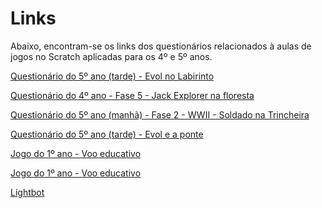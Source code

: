 # Links
 
Abaixo, encontram-se os links dos questionários relacionados à aulas de jogos no Scratch aplicadas para os 4º e 5º anos.

<p><a href="https://docs.google.com/forms/d/e/1FAIpQLSc74_2eAvWNilAsgatHIcneJ3PI8Fmz1A3YPgMyU31nK0sbQg/viewform
?edit_requested=true" target="_blank"> Questionário do 5º ano (tarde) - Evol no Labirinto</a></p> 
 
<p></p>

<p><a href="https://docs.google.com/forms/d/e/1FAIpQLSesDTXKqCoXWF_2upneN5GOPGNTCP955S4saTVC7VUHtMiSAQ/viewform?edit_requested=true" target="_blank"> Questionário do 4º ano - Fase 5 - Jack Explorer na floresta </a></p>

<p><a href="https://docs.google.com/forms/d/e/1FAIpQLSd3QrSLxBkZS25rKJZfmeKbLzhoyy-gyG1sveB6O-7ul58amA/viewform?edit_requested=true" target="_blank"> Questionário do 5º ano (manhã) - Fase 2 - WWII - Soldado na Trincheira </a></p>

<p><a href="https://docs.google.com/forms/d/e/1FAIpQLSe84yTeX4FMjFzq5l7pEjQDFA9dFxE9re0NAeetiJVa5JOV2Q/viewform?edit_requested=true" target="_blank"> Questionário do 5º ano (tarde) - Evol e a ponte </a></p>

<p><a href="https://www.escolagames.com.br/jogos/vooEducativo/?deviceType=mobile" target="_blank"> Jogo do 1º ano - Voo educativo </a></p>
<p><a href="http://www.escolagames.com.br/jogos/vooEducativo/?deviceType=computer" target="_blank"> Jogo do 1º ano - Voo educativo </a></p>
<p><a href="http://lightbot.com/flash.html" target="_blank"> Lightbot</a></p>
           
